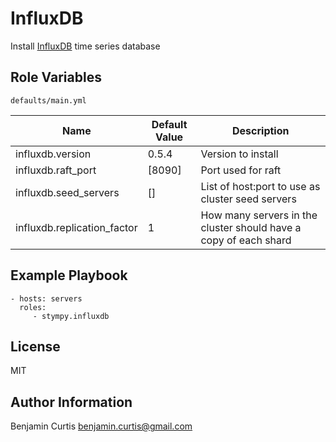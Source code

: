 InfluxDB
========

Install [InfluxDB](http://influxdb.org/) time series database

Role Variables
--------------

`defaults/main.yml`

| Name                        | Default Value | Description                                                      |
|-----------------------------|---------------|------------------------------------------------------------------|
| influxdb.version            | 0.5.4         | Version to install                                               |
| influxdb.raft_port          | [8090]        | Port used for raft                                               |
| influxdb.seed_servers       | []            | List of host:port to use as cluster seed servers                 |
| influxdb.replication_factor | 1             | How many servers in the cluster should have a copy of each shard |


Example Playbook
-------------------------

    - hosts: servers
      roles:
         - stympy.influxdb

License
-------

MIT

Author Information
------------------

Benjamin Curtis <benjamin.curtis@gmail.com>
